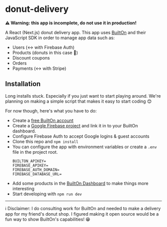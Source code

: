 # donut-delivery

**⚠️ Warning: this app is incomplete, do not use it in production!**

A React (Next.js) donut delivery app. This app uses [BuiltOn](https://builton.dev) and their JavaScript SDK in order to manage app data such as:

- Users (↔️ with Firebase Auth)
- Products (donuts in this case 🍩)
- Discount coupons
- Orders
- Payments (↔️ with Stripe)

## Installation

Long installs stuck. Especially if you just want to start playing around. We're planning on making a simple script that makes it easy to start coding 😊

For now though, here's what you have to do:

- Create a [free BuiltOn account](https://builton.dev)
- Create a [Google Firebase project](https://firebase.com) and link it in to your BuiltOn dashboard.
- Configure Firebase Auth to accept Google logins & guest accounts
- Clone this repo and `npm install`
- You can configure the app with environment variables or create a `.env` file in the project root.
  ```
  BUILTON_APIKEY=
  FIREBASE_APIKEY=
  FIREBASE_AUTH_DOMAIN=
  FIREBASE_DATABASE_URL=
  ```
- Add some products in the [BuiltOn Dashboard](https://dashboard.builton.dev/order_process/products) to make things more interesting
- Start developing with `npm run dev`

---

ℹ Disclaimer: I do consulting work for BuiltOn and needed to make a delivery app for my friend's donut shop. I figured making it open source would be a fun way to show BuiltOn's capabilities! 😁
